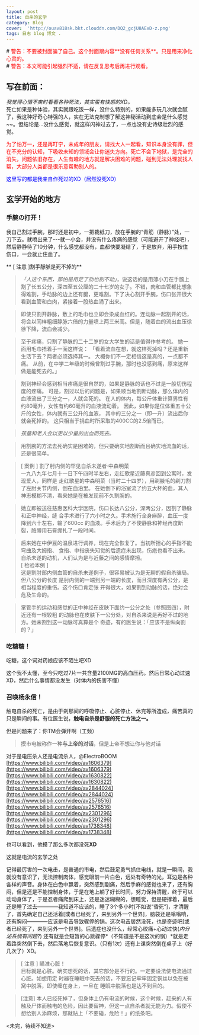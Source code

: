 ```yaml
---
layout: post
title: 自杀的玄学
category: Blog
cover:  'http://ouav818sk.bkt.clouddn.com/DQ2_gcjU8AExD-z.png'
tags: 日志 blog 博文 .
---
```

<div>
# <font color=#FF0000>警告：不要被封面骗了自己。这个封面跟内容**没有任何关系**。只是用来净化心灵的。</font><br>
# <font color=#FF0000 >警告：本文可能引起强烈不适，请在反复思考后再进行观看。
</font>
<div>

## 写在前面：
*我觉得心情不爽时看看各种死法，其实蛮有快感的XD。*
<br>死亡如果是种体验，其实就跟吃饭一样，没什么特别的，如果能多玩几次就会腻了，我这种好奇心特强的人，实在无法克制想了解这神秘活动到底会是什么感觉~~。但结论是…没什么感觉，就这样闪神过去了，一点也没有史诗级壮烈的感觉。

<font color=#FF0000 >为了怕万一，还是再叮宁，未成年的朋友，请找大人一起看，知识本身没有罪，但在不充分的认知，下吸收未知的领域会让你迷失方向。死亡不会下地狱，是完全的消失，问题依旧存在，人生有趣的地方就是解决困难的问题，碰到无法处理就找人帮，大部分人类都是很乐意帮助别人的。</font>




<font color=#00f>这里写的都是我亲自作死过的XD（居然没死XD）</font>

**玄学开始的地方**
-

### 手腕の打开！

我自己割过手腕，那时还是初中，一把裁纸刀，放在手腕的“青筋（静脉）”处，一刀下去。就喷出来了---就一小会，并没有什么疼痛的感觉（可能避开了神经吧），然后静静待了10分钟，什么感觉都没有，血都快要凝结了，于是放弃，用手按住伤口，一会就止住血了。

** [ 注意 ]割手靜脈是死不掉的**

>*「人这个东西，那怕是用足了劲也割不动」*，说这话的是用薄小刀在手腕上割了长五公分，深四至五公厘的二十七岁的女子。不错，肉和血管都比想象得难割，手动脉的边上还有腱，更难割。下了决心割开手腕，伤口张开很大看到血管和白肉，紧接着一股热血涌了出来。

>即使只割开静脉，敷上的毛巾也立即会染成血红的。连动脉一起割开的话，
将会以同样粗细静脉六倍的力量喷上两三米高。但是，随着血的流出血压徐徐下降，流血会减少。

>至于疼痛，只割了静脉的二十二岁的女大学生的话是值得作参考的。
她一面用毛巾捂着手一面这样说：
「看着流血在想，就这样死掉吗？还是重新生活下去？两者必须选择其一。
大概你们不一定相信这是真的，一点都不痛。
从前，在中学二年级的时候曾割过手腕，那时也没感到痛，原来这样做是能死去的。」

>割到神经会感到相当疼痛是很自然的，如果是静脉的话也不过是一般切伤程度的疼痛。
可是，割过以后的问题是，如果顺当地割断动脉，那么体内的血液流出了三分之一，人就会死的。
在人的体内，每公斤体重计算男性有约80毫升，女性有约60毫升的血液流动着。
因此，如果你是位体重五十公斤的女性，体内就有三公升的血液，
其中的三分之一（即一升）流出后你就会死掉的。
这只相当于捐血时所采取的400CC的2.5倍而已。

>*孩童和老人会以更以少量的出血而死去。*

>用割腕的方法去死确实是困难的，但只要确实地割断而且确实地流血的话，还是很简单。

>[ 案例 ] 割了肘内侧的罕见自杀未遂者‧中森明菜  
一九八九年七月十一日下午四时半左右，走红歌星近藤真彦回到公寓时，发现爱人，同样是
走红歌星的中森明菜（当时二十四岁），用剃腋毛的剃刀割了左肘关节内侧，倒在血泊里。
在她倒下的浴室流了约五大杯的血，其人神志模糊不清，看来她是在被发现前不久割腕的。  
 
>她立即被送往慈惠医科大学医院，伤口长达八公分，深两公分，因割了静脉和正中神经，缝
合手术进行了六小时之久。手术施行全身麻醉，血压一度降到六十左右，输了600cc
的血液。手术后为了不使静脉和神经再度断裂，胳膊用石膏绷扎了一段时间。  
 
>后来她在中伊豆的温泉进行调养，现在完全恢复了。当初所担心的手指不能弯曲及大姆指、
食指、中指丧失知觉的后遗症未出现，伤疤也看不出来。  
自杀未遂的动机，人们认为是与近藤之间的感情摩擦。  
>[ 检验本例 ]  
>这是割肘部内侧血管的自杀未遂例子，很容易被认为是无聊的假自杀骗局。但八公分的长度
是肘内侧的一端到另一端的长度，而且深度有两公分，是相当程度的重伤。这个伤口肯定张
开得很大，如果割到动脉的话，绝对会危及生命的。  
 
>掌管手的运动和感觉的正中神经在皮肤下面约一公分之处（参照图四），附近还有一根较粗
的动脉也在皮肤下一公分处，对自杀来说是再好不过的地方。她未割到这一动脉可真算是个
奇迹，有的医生说：「应该不是纵向割的？」

### 吃糖糖！

吃糖，这个词对药娘应该不陌生吧XD

这个我不太懂，至今只吃过7片一共含量2100MG的高血压药。然后日常心动过速XD，然后什么事情都没发生（对体内的伤害不懂）

### 召唤杨永信！

触电自杀的死亡，是由于剎那间的呼吸停止、心脏停止、休克等所造成，痛苦真的只是瞬间的事。有位医生说，**触电自杀是舒服的死亡方法之一。**

但是问题来了：你TM会弹开啊（工频）

>摸市电被称作一种**与上帝的对话**，但是上帝不想让你与他对话

对于是电压杀人还是电流杀人，@ElectroBOOM<br>
[https://www.bilibili.com/video/av1606379](https://www.bilibili.com/video/av1606379)<br>
[https://www.bilibili.com/video/av1630822](https://www.bilibili.com/video/av1630822)<br>
[https://www.bilibili.com/video/av2844024](https://www.bilibili.com/video/av2844024)<br>
[https://www.bilibili.com/video/av2576516](https://www.bilibili.com/video/av2576516)<br>
[https://www.bilibili.com/video/av2301296](https://www.bilibili.com/video/av2301296)<br>
[https://www.bilibili.com/video/av1738348](https://www.bilibili.com/video/av1738348)<br>

也可以看到，他摸了那么多次都没死**XD**

这就是电流的玄学之处

记得最厉害的一次电击，是普通的市电，然后鼓足勇气抓住电线，就是一瞬间，我就没有意识了，无法控制肉体，感觉眼前一片白色，远处有奇特的光，耳边是各种各样的声音。身体在白色中飘着，突然感到剧痛，然后手麻的感觉也来了，还有胸闷，但是还是不能控制身体，于是在地上躺了好长时间，努力保持清醒，终于可以动动身体了，于是忍者痛爬到床上，还是迷迷糊糊的，想睡觉，但是硬撑着，最后还是睡了过去————我知道不应该的，睡了3个多小时[不如说“昏死”]，才清醒了，首先确定自己还活着[或者已经死了，来到另外一个世界]，脑袋还是嗡嗡响，还有胸闷————应该是电击导致骤停的锅。这次电击居然没死，也是奇迹吧[或者已经死了，来到另外一个世界]。后遗症也没什么，经常心绞痛+心动过快(*内分泌系统有问题?*)  还有就是会短暂的心跳骤停*（不知道是不是这次的锅）*就是走着路突然倒下去，然后落地后恢复意识。（只有1次）还有上课突然倒在桌子上（好几次了）XD。

>[ 注意 ] 瞄准心脏！  
目标就是心脏。确实想死的话，其它部分是不行的。一定要设法使电流通过心脏。如想用定
时器在睡眠中死去的话，不要忘记牢牢固定铜丝以免在被窝中脱落，即使缠在身上，一旦在
睡眠中脱落也是达不到目的。

>[注意]
本人已经死掉了，但身体上仍有电流的时候，这个时候，赶来的人有触及尸体而触电的危险，因此要留神，但这一点自杀者就无能为力。假使不想给别人添麻烦，那就贴上「不要碰，危险！」的纸条吧。  



<未完，待续不知道>